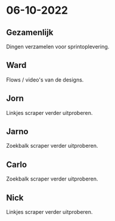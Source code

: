 # 06-10-2022 

## Gezamenlijk 
Dingen verzamelen voor sprintoplevering.

## Ward
Flows / video's van de designs.

## Jorn 
Linkjes scraper verder uitproberen.

## Jarno
Zoekbalk scraper verder uitproberen.

## Carlo
Zoekbalk scraper verder uitproberen.

## Nick
Linkjes scraper verder uitproberen.
